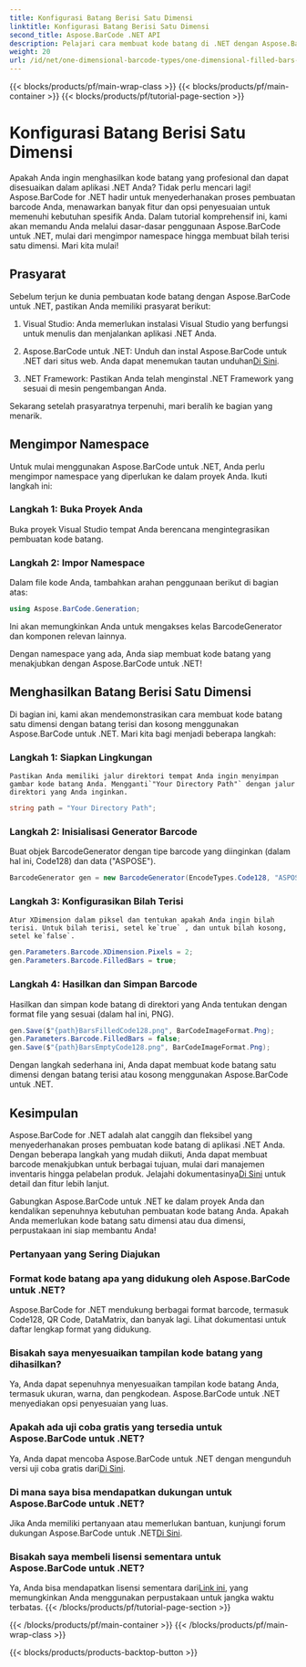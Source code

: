 ```yaml
---
title: Konfigurasi Batang Berisi Satu Dimensi
linktitle: Konfigurasi Batang Berisi Satu Dimensi
second_title: Aspose.BarCode .NET API
description: Pelajari cara membuat kode batang di .NET dengan Aspose.BarCode untuk .NET. Tutorial komprehensif ini mencakup semuanya mulai dari mengimpor namespace hingga membuat kode batang satu dimensi.
weight: 20
url: /id/net/one-dimensional-barcode-types/one-dimensional-filled-bars-configuration/
---
```


{{< blocks/products/pf/main-wrap-class >}}
{{< blocks/products/pf/main-container >}}
{{< blocks/products/pf/tutorial-page-section >}}

# Konfigurasi Batang Berisi Satu Dimensi


Apakah Anda ingin menghasilkan kode batang yang profesional dan dapat disesuaikan dalam aplikasi .NET Anda? Tidak perlu mencari lagi! Aspose.BarCode for .NET hadir untuk menyederhanakan proses pembuatan barcode Anda, menawarkan banyak fitur dan opsi penyesuaian untuk memenuhi kebutuhan spesifik Anda. Dalam tutorial komprehensif ini, kami akan memandu Anda melalui dasar-dasar penggunaan Aspose.BarCode untuk .NET, mulai dari mengimpor namespace hingga membuat bilah terisi satu dimensi. Mari kita mulai!

## Prasyarat

Sebelum terjun ke dunia pembuatan kode batang dengan Aspose.BarCode untuk .NET, pastikan Anda memiliki prasyarat berikut:

1. Visual Studio: Anda memerlukan instalasi Visual Studio yang berfungsi untuk menulis dan menjalankan aplikasi .NET Anda.

2.  Aspose.BarCode untuk .NET: Unduh dan instal Aspose.BarCode untuk .NET dari situs web. Anda dapat menemukan tautan unduhan[Di Sini](https://releases.aspose.com/barcode/net/).

3. .NET Framework: Pastikan Anda telah menginstal .NET Framework yang sesuai di mesin pengembangan Anda.

Sekarang setelah prasyaratnya terpenuhi, mari beralih ke bagian yang menarik.

## Mengimpor Namespace

Untuk mulai menggunakan Aspose.BarCode untuk .NET, Anda perlu mengimpor namespace yang diperlukan ke dalam proyek Anda. Ikuti langkah ini:

### Langkah 1: Buka Proyek Anda
   Buka proyek Visual Studio tempat Anda berencana mengintegrasikan pembuatan kode batang.

### Langkah 2: Impor Namespace
   Dalam file kode Anda, tambahkan arahan penggunaan berikut di bagian atas:

   ```csharp
   using Aspose.BarCode.Generation;
   ```

   Ini akan memungkinkan Anda untuk mengakses kelas BarcodeGenerator dan komponen relevan lainnya.

Dengan namespace yang ada, Anda siap membuat kode batang yang menakjubkan dengan Aspose.BarCode untuk .NET!

## Menghasilkan Batang Berisi Satu Dimensi

Di bagian ini, kami akan mendemonstrasikan cara membuat kode batang satu dimensi dengan batang terisi dan kosong menggunakan Aspose.BarCode untuk .NET. Mari kita bagi menjadi beberapa langkah:

### Langkah 1: Siapkan Lingkungan
    Pastikan Anda memiliki jalur direktori tempat Anda ingin menyimpan gambar kode batang Anda. Mengganti`"Your Directory Path"` dengan jalur direktori yang Anda inginkan.

   ```csharp
   string path = "Your Directory Path";
   ```

### Langkah 2: Inisialisasi Generator Barcode
   Buat objek BarcodeGenerator dengan tipe barcode yang diinginkan (dalam hal ini, Code128) dan data ("ASPOSE").

   ```csharp
   BarcodeGenerator gen = new BarcodeGenerator(EncodeTypes.Code128, "ASPOSE");
   ```

### Langkah 3: Konfigurasikan Bilah Terisi
    Atur XDimension dalam piksel dan tentukan apakah Anda ingin bilah terisi. Untuk bilah terisi, setel ke`true` , dan untuk bilah kosong, setel ke`false`.

   ```csharp
   gen.Parameters.Barcode.XDimension.Pixels = 2;
   gen.Parameters.Barcode.FilledBars = true;
   ```

### Langkah 4: Hasilkan dan Simpan Barcode
   Hasilkan dan simpan kode batang di direktori yang Anda tentukan dengan format file yang sesuai (dalam hal ini, PNG).

   ```csharp
   gen.Save($"{path}BarsFilledCode128.png", BarCodeImageFormat.Png);
   gen.Parameters.Barcode.FilledBars = false;
   gen.Save($"{path}BarsEmptyCode128.png", BarCodeImageFormat.Png);
   ```

Dengan langkah sederhana ini, Anda dapat membuat kode batang satu dimensi dengan batang terisi atau kosong menggunakan Aspose.BarCode untuk .NET.

## Kesimpulan

Aspose.BarCode for .NET adalah alat canggih dan fleksibel yang menyederhanakan proses pembuatan kode batang di aplikasi .NET Anda. Dengan beberapa langkah yang mudah diikuti, Anda dapat membuat barcode menakjubkan untuk berbagai tujuan, mulai dari manajemen inventaris hingga pelabelan produk. Jelajahi dokumentasinya[Di Sini](https://reference.aspose.com/barcode/net/) untuk detail dan fitur lebih lanjut.

Gabungkan Aspose.BarCode untuk .NET ke dalam proyek Anda dan kendalikan sepenuhnya kebutuhan pembuatan kode batang Anda. Apakah Anda memerlukan kode batang satu dimensi atau dua dimensi, perpustakaan ini siap membantu Anda!

### Pertanyaan yang Sering Diajukan

### Format kode batang apa yang didukung oleh Aspose.BarCode untuk .NET?
Aspose.BarCode for .NET mendukung berbagai format barcode, termasuk Code128, QR Code, DataMatrix, dan banyak lagi. Lihat dokumentasi untuk daftar lengkap format yang didukung.

### Bisakah saya menyesuaikan tampilan kode batang yang dihasilkan?
Ya, Anda dapat sepenuhnya menyesuaikan tampilan kode batang Anda, termasuk ukuran, warna, dan pengkodean. Aspose.BarCode untuk .NET menyediakan opsi penyesuaian yang luas.

### Apakah ada uji coba gratis yang tersedia untuk Aspose.BarCode untuk .NET?
Ya, Anda dapat mencoba Aspose.BarCode untuk .NET dengan mengunduh versi uji coba gratis dari[Di Sini](https://releases.aspose.com/).

### Di mana saya bisa mendapatkan dukungan untuk Aspose.BarCode untuk .NET?
 Jika Anda memiliki pertanyaan atau memerlukan bantuan, kunjungi forum dukungan Aspose.BarCode untuk .NET[Di Sini](https://forum.aspose.com/c/barcode/13).

### Bisakah saya membeli lisensi sementara untuk Aspose.BarCode untuk .NET?
 Ya, Anda bisa mendapatkan lisensi sementara dari[Link ini](https://purchase.aspose.com/temporary-license/), yang memungkinkan Anda menggunakan perpustakaan untuk jangka waktu terbatas.
{{< /blocks/products/pf/tutorial-page-section >}}

{{< /blocks/products/pf/main-container >}}
{{< /blocks/products/pf/main-wrap-class >}}

{{< blocks/products/products-backtop-button >}}
